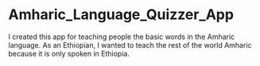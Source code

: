 # Amharic_Language_Quizzer_App
I created this app for teaching people the basic words in the Amharic language. As an Ethiopian, I wanted to teach the rest of the world
Amharic because it is only spoken in Ethiopia.


